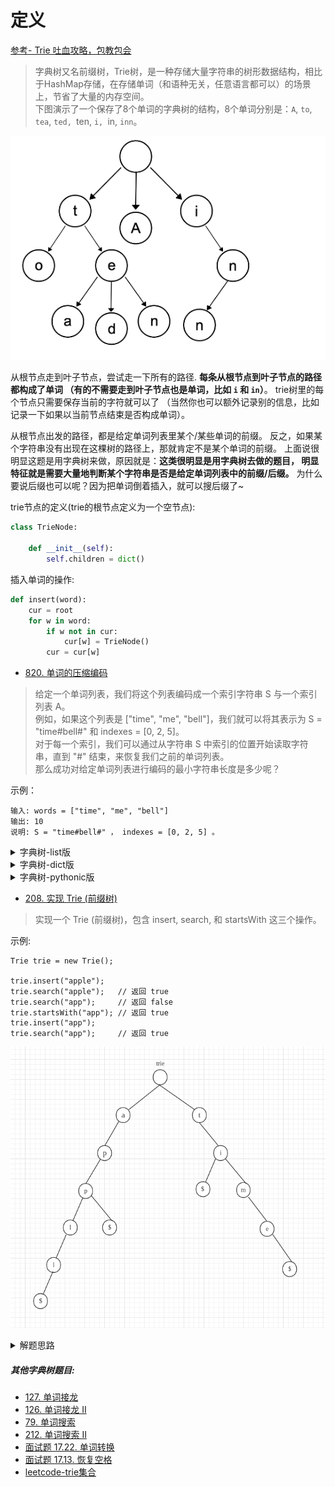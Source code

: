 # 定义
[参考- Trie 吐血攻略，包教包会](https://leetcode-cn.com/problems/short-encoding-of-words/solution/99-java-trie-tu-xie-gong-lue-bao-jiao-bao-hui-by-s/)
> 字典树又名前缀树，Trie树，是一种存储大量字符串的树形数据结构，相比于HashMap存储，在存储单词（和语种无关，任意语言都可以）的场景上，节省了大量的内存空间。      
下图演示了一个保存了8个单词的字典树的结构，8个单词分别是：`A`, `to`, `tea`, `ted, `ten, `i, `in, `inn`。


![字典树1](./相关的图/字典树1.png)

从根节点走到叶子节点，尝试走一下所有的路径.
**每条从根节点到叶子节点的路径都构成了单词
（有的不需要走到叶子节点也是单词，比如 `i` 和 `in`）**。
trie树里的每个节点只需要保存当前的字符就可以了
（当然你也可以额外记录别的信息，比如记录一下如果以当前节点结束是否构成单词）。

从根节点出发的路径，都是给定单词列表里某个/某些单词的前缀。
反之，如果某个字符串没有出现在这棵树的路径上，那就肯定不是某个单词的前缀。
上面说很明显这题是用字典树来做，原因就是：**这类很明显是用字典树去做的题目，
明显特征就是需要大量地判断某个字符串是否是给定单词列表中的前缀/后缀。** 
为什么要说后缀也可以呢？因为把单词倒着插入，就可以搜后缀了~

trie节点的定义(trie的根节点定义为一个空节点):
```python
class TrieNode:
    
    def __init__(self):
        self.children = dict()
```

插入单词的操作:
```python
def insert(word):
    cur = root
    for w in word:
        if w not in cur:
            cur[w] = TrieNode()
        cur = cur[w]
```

- [820. 单词的压缩编码](https://leetcode-cn.com/problems/short-encoding-of-words/)
> 给定一个单词列表，我们将这个列表编码成一个索引字符串 S 与一个索引列表 A。   
例如，如果这个列表是 ["time", "me", "bell"]，我们就可以将其表示为 S = "time#bell#" 和 indexes = [0, 2, 5]。      
对于每一个索引，我们可以通过从字符串 S 中索引的位置开始读取字符串，直到 "#" 结束，来恢复我们之前的单词列表。      
那么成功对给定单词列表进行编码的最小字符串长度是多少呢？      

示例：
```
输入: words = ["time", "me", "bell"]
输出: 10
说明: S = "time#bell#" ， indexes = [0, 2, 5] 。
```
<details>
    <summary>字典树-list版</summary>
    
```python3
class Solution:
    def minimumLengthEncoding(self, words: List[str]) -> int:
        trie = Trie()
        # 1. 先插入长的单词,比如time,这样碰到me就不用在插入了
        # 2. 根据题意, 需要是后缀搜索,故需要单词反着插入
        #    比如time, me则后缀都是me,反着插入即是em前缀
        return sum(trie.insert(word) for word in sorted(words, key=len, reverse=True))
        

class Trie:
    
    def __init__(self):
        self.root = TrieNode()
    
    def insert(self, word):
        is_new = False
        cur = self.root
        for i in range(len(word) - 1, -1, -1):
            idx = ord(word[i]) - ord('a')
            if cur.children[idx] is None:
                is_new = True
                cur.children[idx] = TrieNode()
            cur = cur.children[idx]
        return len(word) + 1 if is_new else 0


class TrieNode:
    
    def __init__(self):
        self.children = [None for _ in range(26)]
```
</details>

<details>
    <summary>字典树-dict版</summary>
    
```python3
class Solution:
    def minimumLengthEncoding(self, words: List[str]) -> int:
        trie = Trie()
        #words = list(set(words))
        return sum(trie.insert(word) for word in sorted(words, key=len, reverse=True))


class Trie:
    
    def __init__(self):
        self.root = TrieNode()
    
    def insert(self, word):
        is_new = False
        cur = self.root
        for w in word[::-1]:
            if w not in cur.children:
                is_new = True
                cur.children[w] = TrieNode()
            cur = cur.children[w]
        return len(word) + 1 if is_new else 0


class TrieNode:
    
    def __init__(self, val=None):
        self.children = dict()
```
</details>

<details>
    <summary>字典树-pythonic版</summary>
    
[参考- 单词的压缩编码](https://leetcode-cn.com/problems/short-encoding-of-words/solution/dan-ci-de-ya-suo-bian-ma-by-leetcode-solution/314321)
```python3
class Solution:
    def minimumLengthEncoding(self, words: List[str]) -> int:
        words = list(set(words)) #remove duplicates
        #Trie is a nested dictionary with nodes created
        # when fetched entries are missing
        Trie = lambda: collections.defaultdict(Trie)
        trie = Trie()

        #reduce(..., S, trie) is trie[S[0]][S[1]][S[2]][...][S[S.length - 1]]
        nodes = [reduce(dict.__getitem__, word[::-1], trie)
                 for word in words]

        #Add word to the answer if it's node has no neighbors
        return sum(len(word) + 1
                   for i, word in enumerate(words)
                   if len(nodes[i]) == 0)

```
</details>

- [208. 实现 Trie (前缀树)](https://leetcode-cn.com/problems/implement-trie-prefix-tree/)
> 实现一个 Trie (前缀树)，包含 insert, search, 和 startsWith 这三个操作。

示例:
```shell script
Trie trie = new Trie();

trie.insert("apple");
trie.search("apple");   // 返回 true
trie.search("app");     // 返回 false
trie.startsWith("app"); // 返回 true
trie.insert("app");   
trie.search("app");     // 返回 true
```
![](./相关的图/字典树2.png)
<details>
    <summary>解题思路</summary>
    
```python3
class Trie:

    def __init__(self):
        """
        Initialize your data structure here.
        """
        self.lookup = {}


    def insert(self, word: str) -> None:
        """
        Inserts a word into the trie.
        """
        trie = self.lookup
        for w in word:
            if w not in trie:
                trie[w] = {}
            trie = trie[w]
        """
        必须以标志字符结尾,不能靠{}为空来判断
        因为,存在重叠情况apple, app, app的结尾不为空,但是app可能存在也可能不存在
        """
        trie['$'] = '$'

    def search(self, word: str) -> bool:
        """
        Returns if the word is in the trie.
        """
        trie = self.lookup
        for w in word:
            if w not in trie:
                return False
            trie = trie[w]
        return '$' in trie


    def startsWith(self, prefix: str) -> bool:
        """
        Returns if there is any word in the trie that starts with the given prefix.
        """
        trie = self.lookup
        for w in prefix:
            if w not in trie:
                return False
            trie = trie[w]
        return True
```
</details>

##### 其他字典树题目:
- [127. 单词接龙](https://leetcode-cn.com/problems/word-ladder/)
- [126. 单词接龙 II](https://leetcode-cn.com/problems/word-ladder-ii/)
- [79. 单词搜索](https://leetcode-cn.com/problems/word-search/)
- [212. 单词搜索 II](https://leetcode-cn.com/problems/word-search-ii/)
- [面试题 17.22. 单词转换](https://leetcode-cn.com/problems/word-transformer-lcci/)
- [面试题 17.13. 恢复空格](https://leetcode-cn.com/problems/re-space-lcci/)
- [leetcode-trie集合](https://leetcode-cn.com/tag/trie/)